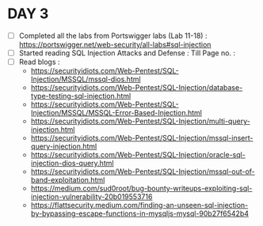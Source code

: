 # DAY 3
* [ ] Completed all the labs from Portswigger labs (Lab 11-18) : https://portswigger.net/web-security/all-labs#sql-injection 
* [ ] Started reading SQL Injection Attacks and Defense : Till Page no. : 
* [ ] Read blogs : 
  *  https://securityidiots.com/Web-Pentest/SQL-Injection/MSSQL/mssql-dios.html
  *  https://securityidiots.com/Web-Pentest/SQL-Injection/database-type-testing-sql-injection.html
  *  https://securityidiots.com/Web-Pentest/SQL-Injection/MSSQL/MSSQL-Error-Based-Injection.html
  *  https://securityidiots.com/Web-Pentest/SQL-Injection/multi-query-injection.html
  *  https://securityidiots.com/Web-Pentest/SQL-Injection/mssql-insert-query-injection.html
  *  https://securityidiots.com/Web-Pentest/SQL-Injection/oracle-sql-injection-dios-query.html
  *  https://securityidiots.com/Web-Pentest/SQL-Injection/mssql-out-of-band-exploitation.html
  *  https://medium.com/sud0root/bug-bounty-writeups-exploiting-sql-injection-vulnerability-20b019553716
  *  https://flattsecurity.medium.com/finding-an-unseen-sql-injection-by-bypassing-escape-functions-in-mysqljs-mysql-90b27f6542b4
